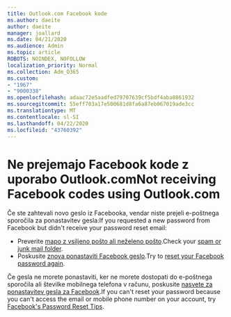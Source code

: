 ```yaml
---
title: Outlook.com Facebook kode
ms.author: daeite
author: daeite
manager: joallard
ms.date: 04/21/2020
ms.audience: Admin
ms.topic: article
ROBOTS: NOINDEX, NOFOLLOW
localization_priority: Normal
ms.collection: Adm_O365
ms.custom:
- "1967"
- "9000338"
ms.openlocfilehash: adaac72e5aadfed79707639cf5bdf4aba0861932
ms.sourcegitcommit: 55eff703a17e500681d8fa6a87eb067019ade3cc
ms.translationtype: MT
ms.contentlocale: sl-SI
ms.lasthandoff: 04/22/2020
ms.locfileid: "43760392"
---
```

# <a name="not-receiving-facebook-codes-using-outlookcom"></a><span data-ttu-id="48ed4-102">Ne prejemajo Facebook kode z uporabo Outlook.com</span><span class="sxs-lookup"><span data-stu-id="48ed4-102">Not receiving Facebook codes using Outlook.com</span></span>

<span data-ttu-id="48ed4-103">Če ste zahtevali novo geslo iz Facebooka, vendar niste prejeli e-poštnega sporočila za ponastavitev gesla:</span><span class="sxs-lookup"><span data-stu-id="48ed4-103">If you requested a new password from Facebook but didn't receive your password reset email:</span></span>

- <span data-ttu-id="48ed4-104">Preverite [mapo z vsiljeno pošto ali neželeno pošto](https://outlook.live.com/mail/junkemail).</span><span class="sxs-lookup"><span data-stu-id="48ed4-104">Check your [spam or junk mail folder](https://outlook.live.com/mail/junkemail).</span></span>
- <span data-ttu-id="48ed4-105">Poskusite [znova ponastaviti Facebook geslo](https://aka.ms/facebook-password-reset).</span><span class="sxs-lookup"><span data-stu-id="48ed4-105">Try to [reset your Facebook password again](https://aka.ms/facebook-password-reset).</span></span>

<span data-ttu-id="48ed4-106">Če gesla ne morete ponastaviti, ker ne morete dostopati do e-poštnega sporočila ali številke mobilnega telefona v računu, poskusite [nasvete za ponastavitev gesla za Facebook](https://aka.ms/facebook-password-help).</span><span class="sxs-lookup"><span data-stu-id="48ed4-106">If you can't reset your password because you can't access the email or mobile phone number on your account, try [Facebook's Password Reset Tips](https://aka.ms/facebook-password-help).</span></span>